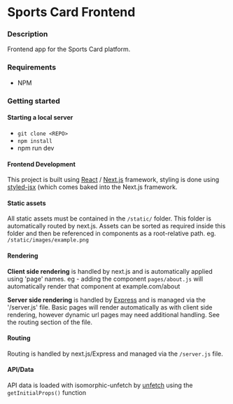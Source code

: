 # Sports Card Frontend

### Description
Frontend app for the Sports Card platform.

### Requirements
* NPM

### Getting started

#### Starting a local server
* `git clone <REPO>`
* `npm install`
* npm run dev

#### Frontend Development
This project is built using [React](https://reactjs.org/) / [Next.js](https://nextjs.org/) framework, styling is done using [styled-jsx](https://github.com/zeit/styled-jsx) (which comes baked into the Next.js framework.

#### Static assets
All static assets must be contained in the `/static/` folder. This folder is automatically routed by next.js. Assets can be sorted as required inside this folder and then be referenced in components as a root-relative path. eg. `/static/images/example.png`

#### Rendering
**Client side rendering** is handled by next.js and is automatically applied using 'page' names. eg - adding the component `pages/about.js` will automatically render that component at example.com/about

**Server side rendering** is handled by [Express](https://expressjs.com/) and is managed via the '/server.js' file. Basic pages will render automatically as with client side rendering, however dynamic url pages may need additional handling. See the routing section of the file.

#### Routing
Routing is handled by next.js/Express and managed via the `/server.js` file.

#### API/Data
API data is loaded with isomorphic-unfetch by [unfetch](https://github.com/developit/unfetch) using the `getInitialProps()` function